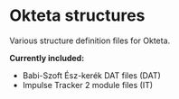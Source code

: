 # Okteta structures
Various structure definition files for Okteta.

**Currently included:**
* Babi-Szoft Ész-kerék DAT files (DAT)
* Impulse Tracker 2 module files (IT)
